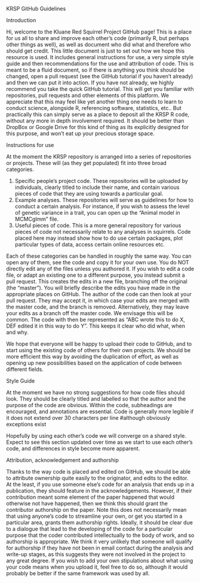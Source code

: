 KRSP GitHub Guidelines

Introduction

Hi, welcome to the Kluane Red Squirrel Project GitHub page! This is a place for us all to share and improve each other’s code (primarily R, but perhaps other things as well), as well as document who did what and therefore who should get credit.
This little document is just to set out how we hope this resource is used. It includes general instructions for use, a very simple style guide and then recommendations for the use and attribution of code. This is meant to be a fluid document, so if there is anything you think should be changed, open a pull request (see the GitHub tutorial if you haven’t already) and then we can put it into action.
If you have not already, we highly recommend you take the quick GitHub tutorial. This will get you familiar with repositories, pull requests and other elements of this platform. We appreciate that this may feel like yet another thing one needs to learn to conduct science, alongside R, referencing software, statistics, etc.. But practically this can simply serve as a place to deposit all the KRSP R code, without any more in depth involvement required. It should be better than DropBox or Google Drive for this kind of thing as its explicitly designed for this purpose, and won’t eat up your precious storage space.

Instructions for use

At the moment the KRSP repository is arranged into a series of repositories or projects. These will (as they get populated) fit into three broad categories.
1.	Specific people’s project code. These repositories will be uploaded by individuals, clearly titled to include their name, and contain various pieces of code that they are using towards a particular goal.
2.	Example analyses. These repositories will serve as guidelines for how to conduct a certain analysis. For instance, if you wish to assess the level of genetic variance in a trait, you can open up the “Animal model  in MCMCglmm” file. 
3.	Useful pieces of code. This is a more general repository for various pieces of code not necessarily relate to any analyses in squirrels. Code placed here may instead show how to do use certain packages, plot particular types of data, access certain online resources etc.

Each of these categories can be handled in roughly the same way. You can open any of them, see the code and copy it for your own use. You do NOT directly edit any of the files unless you authored it.
If you wish to edit a code file, or adapt an existing one to a different purpose, you instead submit a pull request. This creates the edits in a new file, branching off the original (the “master”). You will briefly describe the edits you have made in the appropriate places on GitHub. The author of the code can then look at your pull request. They may accept it, in which case your edits are merged with the master code, and the branch is removed. Alternatively, they may leave your edits as a branch off the master code. We envisage this will be common. The code with then be represented as “ABC wrote this to do X, DEF edited it in this way to do Y”. This keeps it clear who did what, when and why.

We hope that everyone will be happy to upload their code to GitHub, and to start using the existing code of others for their own projects. We should be more efficient this way by avoiding the duplication of effort, as well as opening up new possibilities based on the application of code between different fields.

Style Guide

At the moment we have no strong suggestions for how code files should look. 
They should be clearly titled and labelled so that the author and the purpose of the code are obvious. 
Within the code, subheadings are encouraged, and annotations are essential.
Code is generally more legible 
if it does not extend over 30
characters per line  #although obviously exceptions exist

Hopefully by using each other’s code we will converge on a shared style. Expect to see this section updated over time as we start to use each other’s code, and differences in style become more apparent.

Attribution, acknowledgement and authorship

Thanks to the way code is placed and edited on GitHub, we should be able to attribute ownership quite easily to the originator, and edits to the editor. 
At the least, if you use someone else’s code for an analysis that ends up in a publication, they should feature in the acknowledgements. However, if their contribution meant some element of the paper happened that would otherwise not have happened, then we think this should grant the contributor authorship on the paper.
Note this does not necessarily mean that using anyone’s code to streamline your own, or get you started in a particular area, grants them authorship rights. Ideally, it should be clear due to a dialogue that lead to the developing of the code for a particular purpose that the coder contributed intellectually to the body of work, and so authorship is appropriate. We think it very unlikely that someone will qualify for authorship if they have not been in email contact during the analysis and write-up stages, as this suggests they were not involved in the project to any great degree.
If you wish to add your own stipulations about what using your code means when you upload it, feel free to do so, although it would probably be better if the same framework was used by all.






